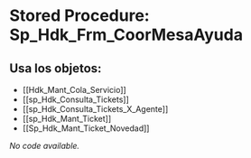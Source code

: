# Stored Procedure: Sp_Hdk_Frm_CoorMesaAyuda

## Usa los objetos:
- [[Hdk_Mant_Cola_Servicio]]
- [[sp_Hdk_Consulta_Tickets]]
- [[sp_Hdk_Consulta_Tickets_X_Agente]]
- [[sp_Hdk_Mant_Ticket]]
- [[Sp_Hdk_Mant_Ticket_Novedad]]

*No code available.*

